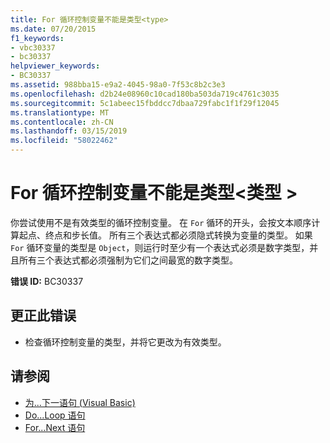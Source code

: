 ```yaml
---
title: For 循环控制变量不能是类型<type>
ms.date: 07/20/2015
f1_keywords:
- vbc30337
- bc30337
helpviewer_keywords:
- BC30337
ms.assetid: 988bba15-e9a2-4045-98a0-7f53c8b2c3e3
ms.openlocfilehash: d2b24e08960c10cad180ba503da719c4761c3035
ms.sourcegitcommit: 5c1abeec15fbddcc7dbaa729fabc1f1f29f12045
ms.translationtype: MT
ms.contentlocale: zh-CN
ms.lasthandoff: 03/15/2019
ms.locfileid: "58022462"
---
```

# <a name="for-loop-control-variable-cannot-be-of-type-type"></a>For 循环控制变量不能是类型\<类型 >
你尝试使用不是有效类型的循环控制变量。 在 `For` 循环的开头，会按文本顺序计算起点、终点和步长值。 所有三个表达式都必须隐式转换为变量的类型。 如果 `For` 循环变量的类型是 `Object`，则运行时至少有一个表达式必须是数字类型，并且所有三个表达式都必须强制为它们之间最宽的数字类型。  
  
 **错误 ID:** BC30337  
  
## <a name="to-correct-this-error"></a>更正此错误  
  
-   检查循环控制变量的类型，并将它更改为有效类型。  
  
## <a name="see-also"></a>请参阅

- [为...下一语句 (Visual Basic)](../language-reference/statements/for-next-statement.md)
- [Do...Loop 语句](../../visual-basic/language-reference/statements/do-loop-statement.md)
- [For...Next 语句](../../visual-basic/language-reference/statements/for-next-statement.md)
